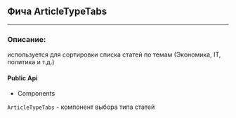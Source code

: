 ## Фича ArticleTypeTabs

_____

### Описание: 
используется для сортировки списка статей по темам (Экономика, IT, политика и т.д.)


#### Public Api 

- Components

 `ArticleTypeTabs` - компонент выбора типа статей





